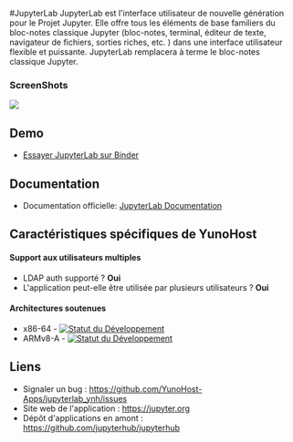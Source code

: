 #JupyterLab
JupyterLab est l'interface utilisateur de nouvelle génération pour le Projet Jupyter. Elle offre tous les éléments de base familiers du bloc-notes classique Jupyter (bloc-notes, terminal, éditeur de texte, navigateur de fichiers, sorties riches, etc. ) dans une interface utilisateur flexible et puissante. JupyterLab remplacera à terme le bloc-notes classique Jupyter.

### ScreenShots
![](https://raw.githubusercontent.com/jupyterlab/jupyterlab/3e3a2c9e295703ff6d441589423e284cc6d5c245/docs/source/images/jupyterlab.png)

## Demo
* [Essayer JupyterLab sur Binder](https://mybinder.org/v2/gh/jupyterlab/jupyterlab-demo/master?urlpath=lab/tree/demo)

## Documentation

* Documentation officielle: [JupyterLab Documentation](https://jupyterlab.readthedocs.io/en/stable/)

## Caractéristiques spécifiques de YunoHost

#### Support aux utilisateurs multiples

* LDAP auth supporté ? **Oui**
* L'application peut-elle être utilisée par plusieurs utilisateurs ? **Oui**

#### Architectures soutenues

* x86-64 - [![Statut du Développement](https://ci-apps.yunohost.org/ci/logs/jupyterlab%20%28Apps%29.svg)](https://ci-apps.yunohost.org/ci/apps/jupyterlab/)
* ARMv8-A - [![Statut du Développement](https://ci-apps-arm.yunohost.org/ci/logs/jupyterlab%20%28Apps%29.svg)](https://ci-apps-arm.yunohost.org/ci/apps/jupyterlab/)

## Liens

* Signaler un bug : https://github.com/YunoHost-Apps/jupyterlab_ynh/issues
* Site web de l'application : https://jupyter.org
* Dépôt d'applications en amont : https://github.com/jupyterhub/jupyterhub
